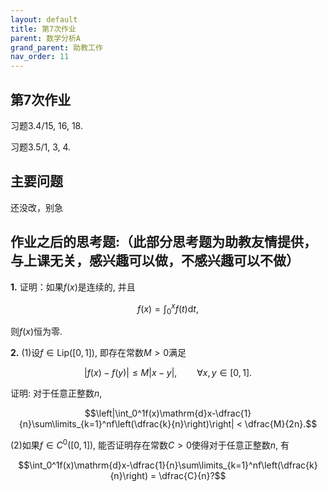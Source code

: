 ```yaml
---
layout: default
title: 第7次作业
parent: 数学分析A
grand_parent: 助教工作
nav_order: 11
---
```


## 第7次作业

习题3.4/15, 16, 18. 

习题3.5/1, 3, 4.

## 主要问题

还没改，别急

## 作业之后的思考题:（此部分思考题为助教友情提供，与上课无关，感兴趣可以做，不感兴趣可以不做）

**1.** 证明：如果$f(x)$是连续的, 并且

$$f(x)=\int_0^xf(t)\mathrm{d}t,$$

则$f(x)$恒为零. 

**2.** (1)设$f\in \mathrm{Lip}([0,1])$, 即存在常数$M>0$满足

$$|f(x)-f(y)|\le M|x-y|, \qquad \forall x,y\in[0,1].$$

证明: 对于任意正整数$n$, 

$$\left|\int_0^1f(x)\mathrm{d}x-\dfrac{1}{n}\sum\limits_{k=1}^nf\left(\dfrac{k}{n}\right)\right|
< \dfrac{M}{2n}.$$

(2)如果$f\in C^0([0,1])$, 能否证明存在常数$C>0$使得对于任意正整数$n$, 有

$$\int_0^1f(x)\mathrm{d}x-\dfrac{1}{n}\sum\limits_{k=1}^nf\left(\dfrac{k}{n}\right)
= \dfrac{C}{n}?$$
